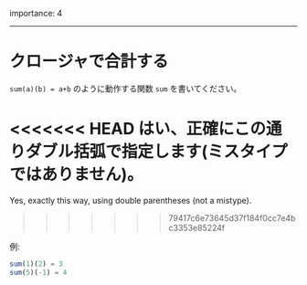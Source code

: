 importance: 4

---

# クロージャで合計する

`sum(a)(b) = a+b` のように動作する関数 `sum` を書いてください。

<<<<<<< HEAD
はい、正確にこの通りダブル括弧で指定します(ミスタイプではありません)。
=======
Yes, exactly this way, using double parentheses (not a mistype).
>>>>>>> 79417c6e73645d37f184f0cc7e4bc3353e85224f

例:

```js
sum(1)(2) = 3
sum(5)(-1) = 4
```
